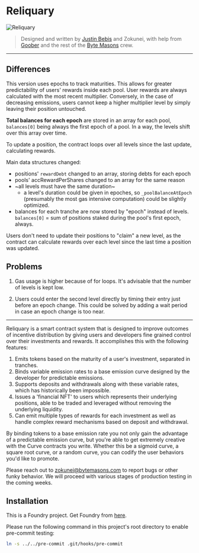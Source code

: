 # Reliquary

![Reliquary](header.png "Reliquary")

> Designed and written by [Justin Bebis](https://twitter.com/0xBebis_) and Zokunei, with help from [Goober](https://twitter.com/0xGoober) and the rest of the [Byte Masons](https://twitter.com/ByteMasons) crew.

---

## Differences

This version uses epochs to track maturities. This allows for greater predictability of users' rewards inside each pool. User rewards are always calculated with the most recent multiplier. Conversely, in the case of decreasing emissions, users cannot keep a higher multiplier level by simply leaving their position untouched.

**Total balances for each epoch** are stored in an array for each pool, `balances[0]` being always the first epoch of a pool. In a way, the levels shift over this array over time.

To update a position, the contract loops over all levels since the last update, calculating rewards.

Main data structures changed:

- positions' `rewardDebt` changed to an array, storing debts for each epoch
- pools' accRewardPerShares changed to an array for the same reason
- ~all levels must have the same duration~
  - a level's duration could be given in epoches, so `_poolBalanceAtEpoch` (presumably the most gas intensive computation) could be slightly optimized.
- balances for each tranche are now stored by "epoch" instead of levels. `balances[0]` = sum of positions staked during the pool's first epoch, always.

Users don't need to update their positions to "claim" a new level, as the contract can calculate rewards over each level since the last time a position was updated.

## Problems

1. Gas usage is higher because of for loops. It's advisable that the number of levels is kept low.

2. Users could enter the second level directly by timing their entry just before an epoch change. This could be solved by adding a wait period in case an epoch change is too near.

---

Reliquary is a smart contract system that is designed to improve outcomes of incentive distribution by giving users and developers fine grained control over their investments and rewards. It accomplishes this with the following features:

1. Emits tokens based on the maturity of a user's investment, separated in tranches.
2. Binds variable emission rates to a base emission curve designed by the developer for predictable emissions.
3. Supports deposits and withdrawals along with these variable rates, which has historically been impossible.
4. Issues a 'financial NFT' to users which represents their underlying positions, able to be traded and leveraged without removing the underlying liquidity.
5. Can emit multiple types of rewards for each investment as well as handle complex reward mechanisms based on deposit and withdrawal.

By binding tokens to a base emission rate you not only gain the advantage of a predictable emission curve, but you're able
to get extremely creative with the Curve contracts you write. Whether this be a sigmoid curve, a square root curve, or a
random curve, you can codify the user behaviors you'd like to promote.

Please reach out to zokunei@bytemasons.com to report bugs or other funky behavior. We will proceed with various stages of production
testing in the coming weeks.

## Installation

This is a Foundry project. Get Foundry from [here](https://github.com/foundry-rs/foundry).

Please run the following command in this project's root directory to enable pre-commit testing:

```bash
ln -s ../../pre-commit .git/hooks/pre-commit
```
